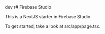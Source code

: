 dev r# Firebase Studio

This is a NextJS starter in Firebase Studio.

To get started, take a look at src/app/page.tsx.
